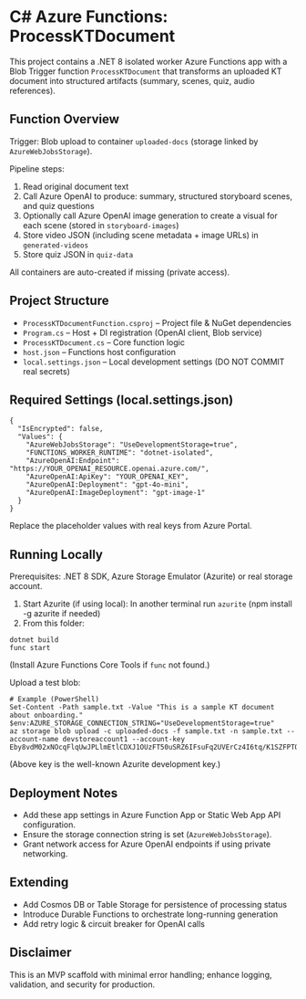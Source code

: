 # C# Azure Functions: ProcessKTDocument

This project contains a .NET 8 isolated worker Azure Functions app with a Blob Trigger function `ProcessKTDocument` that transforms an uploaded KT document into structured artifacts (summary, scenes, quiz, audio references).

## Function Overview
Trigger: Blob upload to container `uploaded-docs` (storage linked by `AzureWebJobsStorage`).

Pipeline steps:
1. Read original document text
2. Call Azure OpenAI to produce: summary, structured storyboard scenes, and quiz questions
3. Optionally call Azure OpenAI image generation to create a visual for each scene (stored in `storyboard-images`)
4. Store video JSON (including scene metadata + image URLs) in `generated-videos`
5. Store quiz JSON in `quiz-data`

All containers are auto-created if missing (private access).

## Project Structure
- `ProcessKTDocumentFunction.csproj` – Project file & NuGet dependencies
- `Program.cs` – Host + DI registration (OpenAI client, Blob service)
- `ProcessKTDocument.cs` – Core function logic
- `host.json` – Functions host configuration
- `local.settings.json` – Local development settings (DO NOT COMMIT real secrets)

## Required Settings (local.settings.json)
```
{
  "IsEncrypted": false,
  "Values": {
    "AzureWebJobsStorage": "UseDevelopmentStorage=true",
    "FUNCTIONS_WORKER_RUNTIME": "dotnet-isolated",
    "AzureOpenAI:Endpoint": "https://YOUR_OPENAI_RESOURCE.openai.azure.com/",
    "AzureOpenAI:ApiKey": "YOUR_OPENAI_KEY",
    "AzureOpenAI:Deployment": "gpt-4o-mini",
    "AzureOpenAI:ImageDeployment": "gpt-image-1"
  }
}
```

Replace the placeholder values with real keys from Azure Portal.

## Running Locally
Prerequisites: .NET 8 SDK, Azure Storage Emulator (Azurite) or real storage account.

1. Start Azurite (if using local): In another terminal run `azurite` (npm install -g azurite if needed)
2. From this folder:
```
dotnet build
func start
```
(Install Azure Functions Core Tools if `func` not found.)

Upload a test blob:
```
# Example (PowerShell)
Set-Content -Path sample.txt -Value "This is a sample KT document about onboarding."
$env:AZURE_STORAGE_CONNECTION_STRING="UseDevelopmentStorage=true"
az storage blob upload -c uploaded-docs -f sample.txt -n sample.txt --account-name devstoreaccount1 --account-key  Eby8vdM02xNOcqFlqUwJPLlmEtlCDXJ1OUzFT50uSRZ6IFsuFq2UVErCz4I6tq/K1SZFPTOtr/KBHBeksoGMGw==
```
(Above key is the well-known Azurite development key.)

## Deployment Notes
- Add these app settings in Azure Function App or Static Web App API configuration.
- Ensure the storage connection string is set (`AzureWebJobsStorage`).
- Grant network access for Azure OpenAI endpoints if using private networking.

## Extending
- Add Cosmos DB or Table Storage for persistence of processing status
- Introduce Durable Functions to orchestrate long-running generation
- Add retry logic & circuit breaker for OpenAI calls

## Disclaimer
This is an MVP scaffold with minimal error handling; enhance logging, validation, and security for production.
